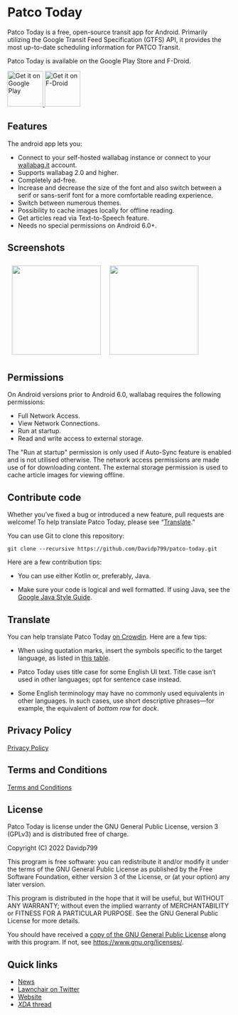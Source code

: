 # Patco Today
Patco Today is a free, open-source transit app for Android. Primarily utilizing the Google Transit Feed Specification (GTFS) API, it provides the most up-to-date scheduling information for PATCO Transit.

Patco Today is available on the Google Play Store and F-Droid.

<p align="left">
<a href="https://play.google.com/store/apps/NOT_YET">
    <img alt="Get it on Google Play"
        height="80"
        src="https://play.google.com/intl/en_us/badges/images/generic/en_badge_web_generic.png" />
</a>  
<a href="https://f-droid.org/app/NOT_YET">
    <img alt="Get it on F-Droid"
        height="80"
        src="https://f-droid.org/badge/get-it-on.png" />
        </a>
        </p>
        
## Features

The android app lets you:
- Connect to your self-hosted wallabag instance or connect to your [wallabag.it](https://wallabag.it) account.
- Supports wallabag 2.0 and higher.
- Completely ad-free.
- Increase and decrease the size of the font and also switch between a serif or sans-serif font for a more comfortable reading experience.
- Switch between numerous themes.
- Possibility to cache images locally for offline reading.
- Get articles read via Text-to-Speech feature.
- Needs no special permissions on Android 6.0+.

## Screenshots

[<img src="/readme/Wallabag%20Reading%20List.png" align="left"
width="200"
    hspace="10" vspace="10">](/readme/Wallabag%20Reading%20List.png)
[<img src="/readme/Wallabag%20Article%20View.png" align="center"
width="200"
    hspace="10" vspace="10">](/readme/Wallabag%20Article%20View.png)

## Permissions

On Android versions prior to Android 6.0, wallabag requires the following permissions:
- Full Network Access.
- View Network Connections.
- Run at startup.
- Read and write access to external storage.

The "Run at startup" permission is only used if Auto-Sync feature is enabled and is not utilised otherwise. The network access permissions are made use of for downloading content. The external storage permission is used to cache article images for viewing offline.

## Contribute code

Whether you’ve fixed a bug or introduced a new feature, pull requests are welcome! To help translate Patco Today, please see “[Translate](#translate).”

You can use Git to clone this repository:

```
git clone --recursive https://github.com/Davidp799/patco-today.git
```

Here are a few contribution tips:

- You can use either Kotlin or, preferably, Java.

- Make sure your code is logical and well formatted. If using Java, see the [Google Java Style Guide](https://google.github.io/styleguide/javaguide.html).

## Translate

You can help translate Patco Today [on Crowdin](https://crowdin.com/project/patco-today). Here are a few tips:

- When using quotation marks, insert the symbols specific to the target language, as listed in [this table](https://en.wikipedia.org/wiki/Quotation_mark#Summary_table).

- Patco Today uses title case for some English UI text. Title case isn’t used in other languages; opt for sentence case instead.

- Some English terminology may have no commonly used equivalents in other languages. In such cases, use short descriptive phrases—for example, the equivalent of _bottom row_ for _dock_.

## Privacy Policy

[Privacy Policy](privacy-policy.md)

## Terms and Conditions

[Terms and Conditions](terms-conditions.md)

## License
Patco Today is license under the GNU General Public License, version 3 (GPLv3) and is distributed free of charge.
  
  Copyright (C) 2022  Davidp799
  
  This program is free software: you can redistribute it and/or modify
  it under the terms of the GNU General Public License as published by
  the Free Software Foundation, either version 3 of the License, or
  (at your option) any later version.

  This program is distributed in the hope that it will be useful,
  but WITHOUT ANY WARRANTY; without even the implied warranty of
  MERCHANTABILITY or FITNESS FOR A PARTICULAR PURPOSE.  See the
  GNU General Public License for more details.

  You should have received a [copy of the GNU General Public License](license.md)
  along with this program.  If not, see <https://www.gnu.org/licenses/>.

## Quick links

- [News](https://t.me/lawnchairci)
- [Lawnchair on Twitter](https://twitter.com/lawnchairapp)
- [Website](https://lawnchair.app)
- [_XDA_ thread](https://forum.xda-developers.com/t/lawnchair-customizable-pixel-launcher.3627137/)
